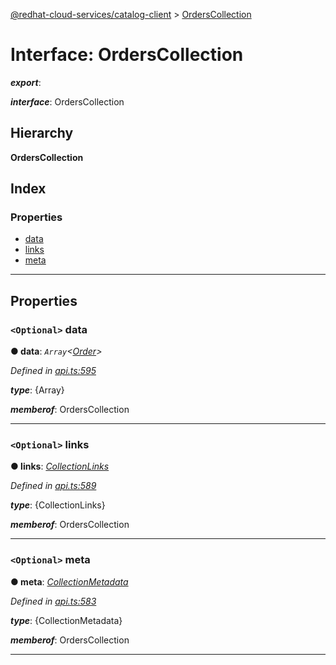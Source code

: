 [@redhat-cloud-services/catalog-client](../README.md) > [OrdersCollection](../interfaces/orderscollection.md)

# Interface: OrdersCollection

*__export__*: 

*__interface__*: OrdersCollection

## Hierarchy

**OrdersCollection**

## Index

### Properties

* [data](orderscollection.md#data)
* [links](orderscollection.md#links)
* [meta](orderscollection.md#meta)

---

## Properties

<a id="data"></a>

### `<Optional>` data

**● data**: *`Array`<[Order](../modules/order.md)>*

*Defined in [api.ts:595](https://github.com/RedHatInsights/javascript-clients/blob/master/packages/catalog/api.ts#L595)*

*__type__*: {Array}

*__memberof__*: OrdersCollection

___
<a id="links"></a>

### `<Optional>` links

**● links**: *[CollectionLinks](collectionlinks.md)*

*Defined in [api.ts:589](https://github.com/RedHatInsights/javascript-clients/blob/master/packages/catalog/api.ts#L589)*

*__type__*: {CollectionLinks}

*__memberof__*: OrdersCollection

___
<a id="meta"></a>

### `<Optional>` meta

**● meta**: *[CollectionMetadata](collectionmetadata.md)*

*Defined in [api.ts:583](https://github.com/RedHatInsights/javascript-clients/blob/master/packages/catalog/api.ts#L583)*

*__type__*: {CollectionMetadata}

*__memberof__*: OrdersCollection

___

